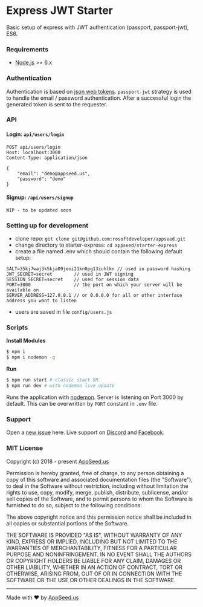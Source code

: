 
Express JWT Starter
====
Basic setup of express with JWT authentication (passport, passport-jwt), ES6.

### Requirements
- [Node.js](https://nodejs.org/) >= 6.x

### Authentication
Authentication is based on [json web tokens](https://jwt.io). `passport-jwt` strategy is used to handle the email / password authentication.
After a successful login the generated token is sent to the requester. 

### API
#### Login: `api/users/login`
```
POST api/users/login
Host: localhost:3000
Content-Type: application/json

{
    "email": "demo@appseed.us",
    "password": "demo"
}
```

#### Signup: `/api/users/signup`
```
WIP - to be updated soon
```

### Setting up for development
* clone repo: `git clone git@github.com:rosoftdeveloper/appseed.git` 
* change directory to starter-express: `cd appseed/starter-express`
* create a file named .env which should contain the following default setup:
```
SALT=35kj7waj3k5kja09jeoi21kn0pg13iuhlkn // used in password hashing
JWT_SECRET=secret        // used in JWT signing
SESSION_SECRET=secret    // used for session data
PORT=3000                // the port on which your server will be available on
SERVER_ADDRESS=127.0.0.1 // or 0.0.0.0 for all or other interface address you want to listen
```
* users are saved in file `config/users.js`

### Scripts
**Install Modules**
```bash
$ npm i
$ npm i nodemon -g 
```

**Run**
```bash
$ npm run start # classic start OR
$ npm run dev # with nodemon live update  
```
Runs the application with [nodemon]("https://nodemon.io/"). Server is listening on Port 3000 by default. This can be overwritten by `PORT` constant in `.env` file. 

### Support
Open a [new issue](https://github.com/rosoftdeveloper/appseed/issues/new) here. Live support on [Discord](https://discord.gg/fZC6hup) and [Facebook](https://www.facebook.com/groups/fullstack.apps.generator). 

### MIT License

Copyright (c) 2018 - present [AppSeed.us](https://www.appseed.us/?ref=github) 

Permission is hereby granted, free of charge, to any person obtaining a copy of this software and associated documentation files (the "Software"), to deal in the Software without restriction, including without limitation the rights to use, copy, modify, merge, publish, distribute, sublicense, and/or sell copies of the Software, and to permit persons to whom the Software is furnished to do so, subject to the following conditions:

The above copyright notice and this permission notice shall be included in all copies or substantial portions of the Software.

THE SOFTWARE IS PROVIDED "AS IS", WITHOUT WARRANTY OF ANY KIND, EXPRESS OR IMPLIED, INCLUDING BUT NOT LIMITED TO THE WARRANTIES OF MERCHANTABILITY, FITNESS FOR A PARTICULAR PURPOSE AND NONINFRINGEMENT. IN NO EVENT SHALL THE AUTHORS OR COPYRIGHT HOLDERS BE LIABLE FOR ANY CLAIM, DAMAGES OR OTHER LIABILITY, WHETHER IN AN ACTION OF CONTRACT, TORT OR OTHERWISE, ARISING FROM, OUT OF OR IN CONNECTION WITH THE SOFTWARE OR THE USE OR OTHER DEALINGS IN THE SOFTWARE.

---
Made with ♥ by [AppSeed.us]("https://appseed.us")
